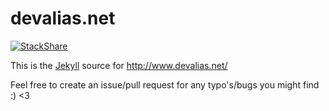 # devalias.net

[![StackShare](https://img.shields.io/badge/tech-stack-0690fa.svg?style=flat)](https://stackshare.io/devalias/devalias-net)

This is the [Jekyll](https://jekyllrb.com/) source for http://www.devalias.net/

Feel free to create an issue/pull request for any typo's/bugs you might find :) <3
